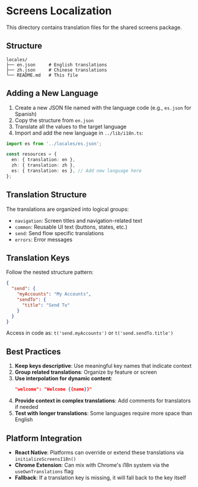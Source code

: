 # Screens Localization

This directory contains translation files for the shared screens package.

## Structure

```
locales/
├── en.json     # English translations
├── zh.json     # Chinese translations
└── README.md   # This file
```

## Adding a New Language

1. Create a new JSON file named with the language code (e.g., `es.json` for
   Spanish)
2. Copy the structure from `en.json`
3. Translate all the values to the target language
4. Import and add the new language in `../lib/i18n.ts`:

```typescript
import es from '../locales/es.json';

const resources = {
  en: { translation: en },
  zh: { translation: zh },
  es: { translation: es }, // Add new language here
};
```

## Translation Structure

The translations are organized into logical groups:

- `navigation`: Screen titles and navigation-related text
- `common`: Reusable UI text (buttons, states, etc.)
- `send`: Send flow specific translations
- `errors`: Error messages

## Translation Keys

Follow the nested structure pattern:

```json
{
  "send": {
    "myAccounts": "My Accounts",
    "sendTo": {
      "title": "Send To"
    }
  }
}
```

Access in code as: `t('send.myAccounts')` or `t('send.sendTo.title')`

## Best Practices

1. **Keep keys descriptive**: Use meaningful key names that indicate context
2. **Group related translations**: Organize by feature or screen
3. **Use interpolation for dynamic content**:
   ```json
   "welcome": "Welcome {{name}}"
   ```
4. **Provide context in complex translations**: Add comments for translators if
   needed
5. **Test with longer translations**: Some languages require more space than
   English

## Platform Integration

- **React Native**: Platforms can override or extend these translations via
  `initializeScreensI18n()`
- **Chrome Extension**: Can mix with Chrome's i18n system via the
  `useOwnTranslations` flag
- **Fallback**: If a translation key is missing, it will fall back to the key
  itself
